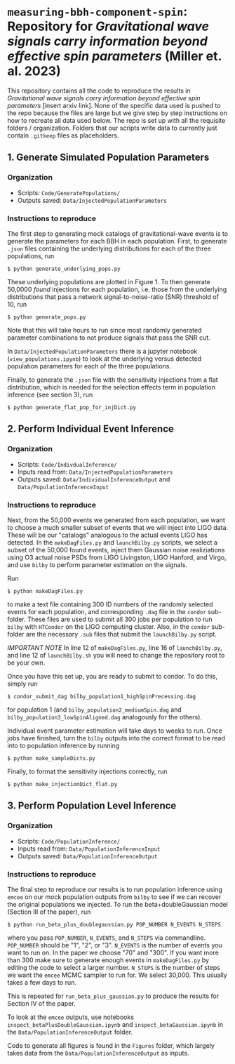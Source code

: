 # `measuring-bbh-component-spin`: Repository for *Gravitational wave signals carry information beyond effective spin parameters* (Miller et. al. 2023)

This repository contains all the code to reproduce the results in *Gravitational wave signals carry information beyond effective spin parameters* [insert arxiv link]. None of the specific data used is pushed to the repo because the files are large but we give step by step instructions on how to recreate all data used below. The repo is set up with all the requisite folders / organization. Folders that our scripts write data to currently just contain `.gitkeep` files as placeholders. 

## 1. Generate Simulated Population Parameters 

### Organization

- Scripts: `Code/GeneratePopulations/`
- Outputs saved: `Data/InjectedPopulationParameters`

### Instructions to reproduce

The first step to generating mock catalogs of gravitational-wave events is to generate the parameters for each BBH in each population.
First, to generate `.json` files containing the underlying distributions for each of the three populations, run 
```
$ python generate_underlying_pops.py
``` 
These underlying populations are plotted in Figure 1. 
To then generate 50,0000 *found* injections for each population, i.e. those from the underlying distributions that pass a network signal-to-noise-ratio  (SNR) threshold of 10, run 
```
$ python generate_pops.py
``` 
Note that this will take hours to run since most randomly generated parameter combinations to not produce signals that pass the SNR cut.

In `Data/InjectedPopulationParameters` there is a jupyter notebook (`view_populations.ipynb`) to look at the underlying versus detected population parameters for each of the three populations.

Finally, to generate the `.json` file with the sensitivity injections from a flat distribution, which is needed for the selection effects term in population inference (see section 3), run 
```
$ python generate_flat_pop_for_injDict.py
```

## 2. Perform Individual Event Inference 

### Organization
- Scripts: `Code/IndivdualInference/`
- Inputs read from: `Data/InjectedPopulationParameters`
- Outputs saved: `Data/IndividualInferenceOutput` and `Data/PopulationInferenceInput`

### Instructions to reproduce

Next, from the 50,000 events we generated from each population, we want to choose a much smaller subset of events that we will inject into LIGO data. These will be our "catalogs" analogous to the actual events LIGO has detected. In the `makeDagFiles.py` and `launchBilby.py` scripts, we select a subset of the 50,000 found events, inject them Gaussian noise realiziations using O3 actual noise PSDs from LIGO Livingston, LIGO Hanford, and Virgo, and use `bilby` to perform parameter estimation on the signals. 

Run
```
$ python makeDagFiles.py
```
to make a text file containing 300 ID numbers of the randomly selected events for each population, and corresponding `.dag` file in the `condor` sub-folder. These files are used to submit all 300 jobs per population to run `bilby` with `HTCondor` on the LIGO computing cluster.
Also, in the `condor` sub-folder are the necessary `.sub` files that submit the `launchBilby.py` script.

*IMPORTANT NOTE* In line 12 of `makeDagFiles.py`, line 16 of `launchBilby.py`, and line 12 of `launchBilby.sh` you will need to change the repository root to be your own.

Once you have this set up, you are ready to submit to condor. To do this, simply run 
```
$ condor_submit_dag bilby_population1_highSpinPrecessing.dag
``` 
for population 1 (and `bilby_population2_mediumSpin.dag` and `bilby_population3_lowSpinAligned.dag` analogously for the others).

Individual event parameter estimation will take days to weeks to run. Once jobs have finished, turn the `bilby` outputs into the correct format to be read into to population inference by running 
```
$ python make_sampleDicts.py
```
Finally, to format the sensitivity injections correctly, run 
```
$ python make_injectionDict_flat.py
```

## 3. Perform Population Level Inference

### Organization
- Scripts: `Code/PopulationInference/`
- Inputs read from: `Data/PopulationInferenceInput`
- Outputs saved: `Data/PopulationInferenceOutput`

### Instructions to reproduce

The final step to reproduce our results is to run population inference using `emcee` on our mock population outputs from `bilby` to see if we can recover the original populations we injected. 
To run the beta+doubleGaussian model (Section III of the paper), run 
```
$ python run_beta_plus_doublegaussian.py POP_NUMBER N_EVENTS N_STEPS
```
where you pass `POP_NUMBER`, `N_EVENTS`, and `N_STEPS` via commandline. `POP_NUMBER` should be "1", "2", or "3". `N_EVENTS` is the number of events you want to run on. In the paper we choose "70" and "300". If you want more than 300 make sure to generate enough events in `makeDagFiles.py` by editing the code to select a larger number. `N_STEPS` is the number of steps we want the `emcee` MCMC sampler to run for. We select 30,000. This usually takes a few days to run.

This is repeated for `run_beta_plus_gaussian.py` to produce the results for Section IV of the paper. 

To look at the `emcee` outputs, use notebooks `inspect_betaPlusDoubleGaussian.ipynb` and `inspect_betaGaussian.ipynb` in the `Data/PopulationInferenceOutput` folder. 

Code to generate all figures is found in the `Figures` folder, which largely takes data from the `Data/PopulationInferenceOutput` as inputs.
